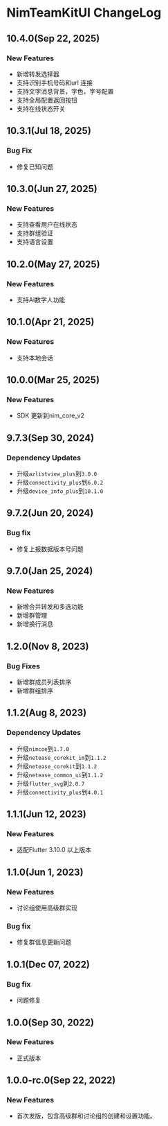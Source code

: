 # NimTeamKitUI ChangeLog

## 10.4.0(Sep 22, 2025)

### New Features
* 新增转发选择器
* 支持识别手机号码和url 连接
* 支持文字消息背景，字色，字号配置
* 支持全局配置返回按钮
* 支持在线状态开关

## 10.3.1(Jul 18, 2025)

### Bug Fix
* 修复已知问题

## 10.3.0(Jun 27, 2025)

### New Features
* 支持查看用户在线状态
* 支持群组验证
* 支持语言设置


## 10.2.0(May 27, 2025)

### New Features
* 支持AI数字人功能

## 10.1.0(Apr 21, 2025)

### New Features
* 支持本地会话

## 10.0.0(Mar 25, 2025)

### New Features
* SDK 更新到nim_core_v2

## 9.7.3(Sep 30, 2024)

### Dependency Updates
* 升级`azlistview_plus`到`3.0.0`
* 升级`connectivity_plus`到`6.0.2`
* 升级`device_info_plus`到`10.1.0`


## 9.7.2(Jun 20, 2024)
### Bug fix
* 修复上报数据版本号问题

## 9.7.0(Jan 25, 2024)
### New Features
* 新增合并转发和多选功能
* 新增群管理
* 新增换行消息

## 1.2.0(Nov 8, 2023)
### Bug Fixes
* 新增群成员列表排序
* 新增群组排序

## 1.1.2(Aug 8, 2023)
### Dependency Updates
* 升级`nimcoe`到`1.7.0`
* 升级`netease_corekit_im`到`1.1.2`
* 升级`netease_corekit`到`1.1.2`
* 升级`netease_common_ui`到`1.1.2`
* 升级`flutter_svg`到`2.0.7`
* 升级`connectivity_plus`到`4.0.1`

## 1.1.1(Jun 12, 2023)
### New Features
* 适配Flutter 3.10.0 以上版本

## 1.1.0(Jun 1, 2023)
### New Features
* 讨论组使用高级群实现

### Bug fix
* 修复群信息更新问题

## 1.0.1(Dec 07, 2022)
### Bug fix
* 问题修复

## 1.0.0(Sep 30, 2022)
### New Features
* 正式版本

## 1.0.0-rc.0(Sep 22, 2022)
### New Features
* 首次发版，包含高级群和讨论组的创建和设置功能。
